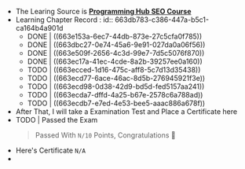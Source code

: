 - The Learing Source is [__Programming Hub SEO Course__](https://programminghub.io/coursedetail/programming/learn/SEO/70)
- Learning Chapter Record :
  id:: 663db783-c386-447a-b5c1-ca164b4a901d
	- DONE | ((663e153a-6ec7-44db-873e-27c5cfa0f785))
	- DONE | ((663dbc27-0e74-45a6-9e91-027da0a06f56))
	- DONE | ((663e509f-2656-4c3d-99e7-7d5c5076f870))
	- DONE | ((663ec17a-41ec-4cde-8a2b-39257ee0a160))
	- TODO | ((663ecced-1d16-475c-aff8-5c7d13d35438))
	- TODO | ((663ecd77-6ace-46ac-8d5b-276945921f3e))
	- TODO | ((663ecd98-0d38-42d9-bd5d-fed5157aa241))
	- TODO | ((663ecda7-dffd-4a25-b67e-2578c6a788ad))
	- TODO | ((663ecdb7-e7ed-4e53-bee5-aaac886a678f))
- After That, I will take a Examination Test and Place a Certificate here
- TODO | Passed the Exam
  > Passed With `N/10` Points, Congratulations 🎉
- Here's Certificate `N/A`
-